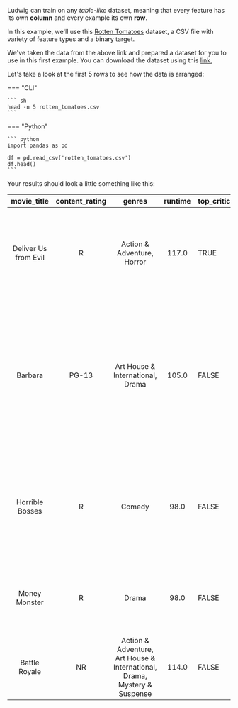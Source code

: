 Ludwig can train on any *table-like* dataset, meaning that every feature has its own **column** and every example its own **row**.

In this example, we'll use this [Rotten Tomatoes](https://www.kaggle.com/stefanoleone992/rotten-tomatoes-movies-and-critic-reviews-dataset) dataset, a CSV file with variety of feature types and a binary target. 

We've taken the data from the above link and prepared a dataset for you to use in this first example. You can download the dataset using this [link.](https://github.com/ludwig-ai/ludwig-docs/raw/getting-started/docs/data/rotten_tomatoes.csv)


Let's take a look at the first 5 rows to see how the data is arranged:

=== "CLI"

    ``` sh
    head -n 5 rotten_tomatoes.csv
    ```

=== "Python"

    ``` python
    import pandas as pd

    df = pd.read_csv('rotten_tomatoes.csv')
    df.head()
    ```


Your results should look a little something like this:

|      movie_title      | content_rating |                                    genres                                     | runtime | top_critic | review_content                                                                                                                                                                                                   | recommended |
|:---------------------:|:--------------:|:-----------------------------------------------------------------------------:|:-------:|------------|------------------------------------------------------------------------------------------------------------------------------------------------------------------------------------------------------------------|-------------|
| Deliver Us from Evil  |       R        |                          Action & Adventure, Horror                           |  117.0  | TRUE       | Director Scott Derrickson and his co-writer, Paul Harris Boardman, deliver a routine procedural with unremarkable frights.                                                                                       | 0           |
|        Barbara        |     PG-13      |                       Art House & International, Drama                        |  105.0  | FALSE      | Somehow, in this stirring narrative, Barbara manages to keep hold of her principles, and her humanity and courage, and battles to save a dissident teenage girl whose life the Communists are trying to destroy. | 1           |
|    Horrible Bosses    |       R        |                                    Comedy                                     |  98.0   | FALSE      | These bosses cannot justify either murder or lasting comic memories, fatally compromising a farce that could have been great but ends up merely mediocre.                                                        | 0           |
|     Money Monster     |       R        |                                     Drama                                     |  98.0   | FALSE      | A satire about television that feels like it was made by the kind of people who claim they don't even watch TV.                                                                                                  | 0           |
|     Battle Royale     |       NR       |   Action & Adventure, Art House & International, Drama, Mystery & Suspense    |  114.0  | FALSE      | Battle Royale is The Hunger Games not diluted for young audiences.                                                                                                                                               | 1           |
